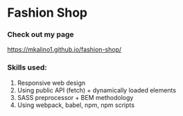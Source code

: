 # Fashion Shop
### Check out my page
https://mkalino1.github.io/fashion-shop/
### Skills used:
1) Responsive web design
2) Using public API (fetch) + dynamically loaded elements
3) SASS preprocessor + BEM methodology
4) Using webpack, babel, npm, npm scripts
